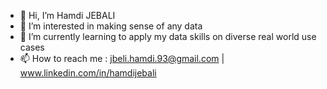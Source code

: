 - 👋 Hi, I’m Hamdi JEBALI
- 👀 I’m interested in making sense of any data
- 🌱 I’m currently learning to apply my data skills on diverse real world use cases
- 📫 How to reach me : jbeli.hamdi.93@gmail.com | www.linkedin.com/in/hamdijebali
